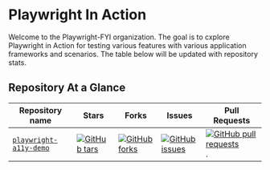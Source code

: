 # Playwright In Action

Welcome to the Playwright-FYI organization. The goal is to cxplore Playwright in Action for testing various features with various application frameworks and scenarios. The table below will be updated with repository stats.

## Repository At a Glance
| Repository name | Stars | Forks | Issues | Pull Requests |
| --- | --- | --- |--- |--- |
| [`playwright-a11y-demo`](https://github.com/Playwright-FYI/playwright-a11y-demo) | [![GitHub tars](https://img.shields.io/github/stars/Playwright-FYI/playwright-a11y-demo.svg?style=for-the-badge)](https://github.com/Playwright-FYI/playwright-a11y-demo/stars) | [![GitHub forks](https://img.shields.io/github/forks/Playwright-FYI/playwright-a11y-demo.svg?style=for-the-badge)](https://github.com/Playwright-FYI/playwright-a11y-demo/forks) | [![GitHub issues](https://img.shields.io/github/issues/Playwright-FYI/playwright-a11y-demo.svg?style=for-the-badge)](https://github.com/Playwright-FYI/playwright-a11y-demo/issues) | [![GitHub pull requests](https://img.shields.io/github/issues-pr/Playwright-FYI/playwright-a11y-demo.svg?style=for-the-badge)](https://github.com/Playwright-FYI/playwright-a11y-demo/pulls).  |
